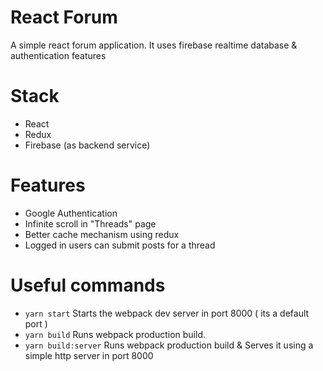# React Forum
A simple react forum application. It uses firebase realtime database & authentication features

# Stack
- React
- Redux
- Firebase (as backend service)

# Features
- Google Authentication
- Infinite scroll in "Threads" page
- Better cache mechanism using redux
- Logged in users can submit posts for a thread

# Useful commands
- `yarn start` Starts the webpack dev server in port 8000 ( its a default port )
- `yarn build` Runs webpack production build.
- `yarn build:server` Runs webpack production build & Serves it using a simple http server in port 8000
